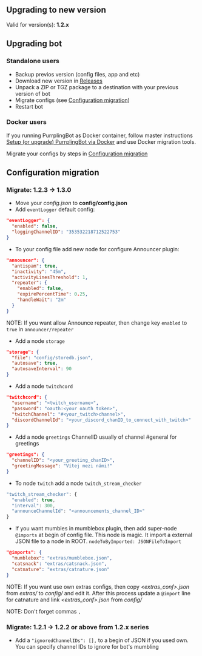 ## Upgrading to new version

Valid for version(s): **1.2.x**

## Upgrading bot

### Standalone users

- Backup previos version (config files, app and etc)
- Download new version in [Releases](https://github.com/EllenFawkes/PurrplingBot/releases)
- Unpack a ZIP or TGZ package to a destination with your previous version of bot
- Migrate configs (see [Configuration migration](#configuration-migration))
- Restart bot

### Docker users

If you running PurrplingBot as Docker container, follow master instructions [Setup (or upgrade) PurrplingBot via Docker](https://gist.github.com/EllenFawkes/75c389714aa92a31a976d02d451e3e9c) and use Docker migration tools.

Migrate your configs by steps in [Configuration migration](#configuration-migration)

## Configuration migration

### Migrate: 1.2.3 -> 1.3.0

- Move your _config.json_ to **config/config.json**
- Add `eventLogger` default config:

```json
"eventLogger": {
  "enabled": false,
  "loggingChannelID": "353532218712522753"
}
```

- To your config file add new node for configure Announcer plugin:

```json
"announcer": {
  "antispam": true,
  "inactivity": "45m",
  "activityLinesThreshold": 1,
  "repeater": {
    "enabled": false,
    "expirePercentTime": 0.25,
    "handleWait": "2m"
  }
}
```

NOTE: If you want allow Announce repeater, then change key `enabled` to `true` in `announcer/repeater`

- Add a node `storage`

```json
"storage": {
  "file": "config/storedb.json",
  "autosave": true,
  "autosaveInterval": 90
}
```

- Add a node `twitchcord`

```json
"twitchcord": {
  "username": "<twitch_username>",
  "password": "oauth:<your oauth token>",
  "twitchChannel": "#<your_twitch>channel>",
  "discordChannelId": "<your_discord_chanID_to_connect_with_twitch>"
}
```

- Add a node `greetings` ChannelID usually of channel #general for greetings

```json
"greetings": {
  "channelID": "<your_greeting_chanID>",
  "greetingMessage": "Vítej mezi námi!"
}
```

- To node `twitch` add a node `twitch_stream_checker`

```javascript
"twitch_stream_checker": {
  "enabled": true,
  "interval": 300,
  "announceChannelId": "<announcements_channel_ID>"
}
```

- If you want mumbles in mumblebox plugin, then add super-node `@imports` at begin of config file. This node is magic. It import a external JSON file to a node in ROOT. `nodeToByImported: JSONFileToImport`

```json
"@imports": {
  "mumblebox": "extras/mumblebox.json",
  "catsnack": "extras/catsnack.json",
  "catnature": "extras/catnature.json"
}
```

NOTE: If you want use own extras configs, then copy _<extras_conf>.json_ from _extras/_ to _config/_ and edit it. After this process update a `@import` line for catnature and link _<extras_conf>.json_ from _config/_

NOTE: Don't forget commas `,`

### Migrate: 1.2.1 -> 1.2.2 or above from 1.2.x series

- Add a `"ignoredChannelIDs": [],` to a begin of JSON if you used own. You can specify channel IDs to ignore for bot's mumbling
